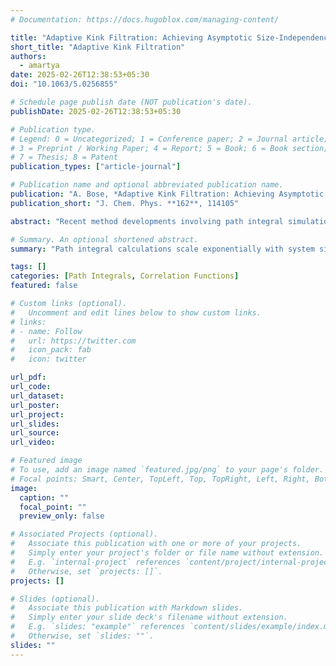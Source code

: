 ```yaml
---
# Documentation: https://docs.hugoblox.com/managing-content/

title: "Adaptive Kink Filtration: Achieving Asymptotic Size-Independence of Path Integral Simulations Utilizing the Locality of Interactions"
short_title: "Adaptive Kink Filtration"
authors:
  - amartya
date: 2025-02-26T12:38:53+05:30
doi: "10.1063/5.0256855"

# Schedule page publish date (NOT publication's date).
publishDate: 2025-02-26T12:38:53+05:30

# Publication type.
# Legend: 0 = Uncategorized; 1 = Conference paper; 2 = Journal article;
# 3 = Preprint / Working Paper; 4 = Report; 5 = Book; 6 = Book section;
# 7 = Thesis; 8 = Patent
publication_types: ["article-journal"]

# Publication name and optional abbreviated publication name.
publication: "A. Bose, *Adaptive Kink Filtration: Achieving Asymptotic Size-Independence of Path Integral Simulations Utilizing the Locality of Interactions*, J. Chem. Phys. **162**, 114105 (2025)."
publication_short: "J. Chem. Phys. **162**, 114105"

abstract: "Recent method developments involving path integral simulations have come a long way in making these techniques practical for studying condensed phase non-equilibrium phenomena. One of the main difficulties that still needs to be surmounted is the scaling of the algorithms with the system dimensionality. The majority of recent techniques have only changed the order of this scaling (going from exponential to possibly a very high ordered polynomial) and not eased the dependence on the system size. In this current work, we introduce an adaptive kink filtration technique for path generation approach that leverages the locality of the interactions present in the system and the consequent sparsity of the propagator matrix to remove the asymptotic size dependence of the simulations for the propagation of reduced density matrices. This enables the simulation of larger systems at a significantly reduced cost. This technique can be used both for simulation of non-equilibrium dynamics and for equilibrium correlation functions, and is demonstrated here using examples from both. We show that the cost becomes constant with the dimensionality of the system. The only place where a system size-dependence still remains is the calculation of the dynamical maps or propagators which are important for the transfer tensor method. The cost of calculating this solvent-renormalized propagator is the same as the cost of propagating all the elements of the reduced density matrix, which scales as the square of the size. This adaptive kink-filtration technique promises to be instrumental in extending the affordability of path integral simulations for very large systems."

# Summary. An optional shortened abstract.
summary: "Path integral calculations scale exponentially with system sizes, making simulations of large systems prohibitively difficult. However, physical systems have certain constraints; interactions, for instance, are generally quite local. Is it possible to use these features to make the cost of path integral simulations indepedent of system size? Explore in depth..."

tags: []
categories: [Path Integrals, Correlation Functions]
featured: false

# Custom links (optional).
#   Uncomment and edit lines below to show custom links.
# links:
# - name: Follow
#   url: https://twitter.com
#   icon_pack: fab
#   icon: twitter

url_pdf:
url_code:
url_dataset:
url_poster:
url_project:
url_slides:
url_source:
url_video:

# Featured image
# To use, add an image named `featured.jpg/png` to your page's folder. 
# Focal points: Smart, Center, TopLeft, Top, TopRight, Left, Right, BottomLeft, Bottom, BottomRight.
image:
  caption: ""
  focal_point: ""
  preview_only: false

# Associated Projects (optional).
#   Associate this publication with one or more of your projects.
#   Simply enter your project's folder or file name without extension.
#   E.g. `internal-project` references `content/project/internal-project/index.md`.
#   Otherwise, set `projects: []`.
projects: []

# Slides (optional).
#   Associate this publication with Markdown slides.
#   Simply enter your slide deck's filename without extension.
#   E.g. `slides: "example"` references `content/slides/example/index.md`.
#   Otherwise, set `slides: ""`.
slides: ""
---
```

